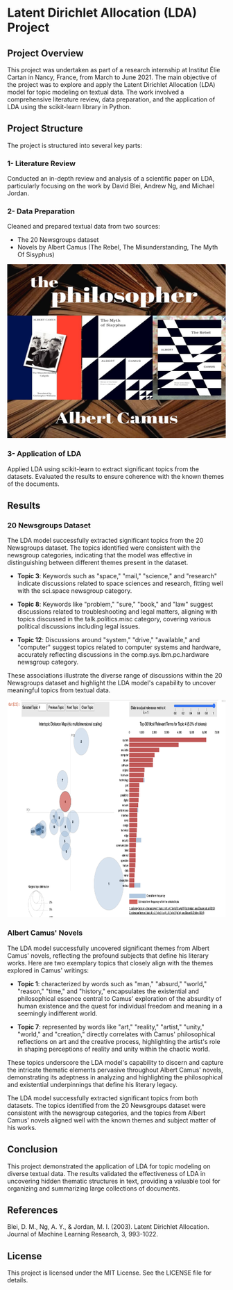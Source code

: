 # Latent Dirichlet Allocation (LDA) Project
## Project Overview
This project was undertaken as part of a research internship at Institut Élie Cartan in Nancy, France, from March to June 2021. The main objective of the project was to explore and apply the Latent Dirichlet Allocation (LDA) model for topic modeling on textual data. The work involved a comprehensive literature review, data preparation, and the application of LDA using the scikit-learn library in Python.

## Project Structure
The project is structured into several key parts:

### 1- Literature Review
Conducted an in-depth review and analysis of a scientific paper on LDA, particularly focusing on the work by David Blei, Andrew Ng, and Michael Jordan.

### 2- Data Preparation
Cleaned and prepared textual data from two sources:
- The 20 Newsgroups dataset
- Novels by Albert Camus (The Rebel, The Misunderstanding, The Myth Of Sisyphus)

<img src="Image/philosopher.jpg" alt="Albert Camus's books" width="600" height="400">  

### 3- Application of LDA
Applied LDA using scikit-learn to extract significant topics from the datasets.
Evaluated the results to ensure coherence with the known themes of the documents.


## Results
### 20 Newsgroups Dataset
The LDA model successfully extracted significant topics from the 20 Newsgroups dataset. The topics identified were consistent with the newsgroup categories, indicating that the model was effective in distinguishing between different themes present in the dataset.

- **Topic 3**: Keywords such as "space," "mail," "science," and "research" indicate discussions related to space sciences and research, fitting well with the sci.space newsgroup category.

- **Topic 8**: Keywords like "problem," "sure," "book," and "law" suggest discussions related to troubleshooting and legal matters, aligning with topics discussed in the talk.politics.misc category, covering various political discussions including legal issues.

- **Topic 12**: Discussions around "system," "drive," "available," and "computer" suggest topics related to computer systems and hardware, accurately reflecting discussions in the comp.sys.ibm.pc.hardware newsgroup category.

These associations illustrate the diverse range of discussions within the 20 Newsgroups dataset and highlight the LDA model's capability to uncover meaningful topics from textual data.

<img src="Image/LDA_topics.png" alt="LDA_results" width="1000" height="500">  

### Albert Camus' Novels

The LDA model successfully uncovered significant themes from Albert Camus' novels, reflecting the profound subjects that define his literary works. Here are two exemplary topics that closely align with the themes explored in Camus' writings:

- **Topic 1**: characterized by words such as "man," "absurd," "world," "reason," "time," and "history," encapsulates the existential and philosophical essence central to Camus' exploration of the absurdity of human existence and the quest for individual freedom and meaning in a seemingly indifferent world.

- **Topic 7**: represented by words like "art," "reality," "artist," "unity," "world," and "creation," directly correlates with Camus' philosophical reflections on art and the creative process, highlighting the artist's role in shaping perceptions of reality and unity within the chaotic world.

These topics underscore the LDA model's capability to discern and capture the intricate thematic elements pervasive throughout Albert Camus' novels, demonstrating its adeptness in analyzing and highlighting the philosophical and existential underpinnings that define his literary legacy.


The LDA model successfully extracted significant topics from both datasets. The topics identified from the 20 Newsgroups dataset were consistent with the newsgroup categories, and the topics from Albert Camus' novels aligned well with the known themes and subject matter of his works.

## Conclusion
This project demonstrated the application of LDA for topic modeling on diverse textual data. The results validated the effectiveness of LDA in uncovering hidden thematic structures in text, providing a valuable tool for organizing and summarizing large collections of documents.

## References
Blei, D. M., Ng, A. Y., & Jordan, M. I. (2003). Latent Dirichlet Allocation. Journal of Machine Learning Research, 3, 993-1022.

## License
This project is licensed under the MIT License. See the LICENSE file for details.
